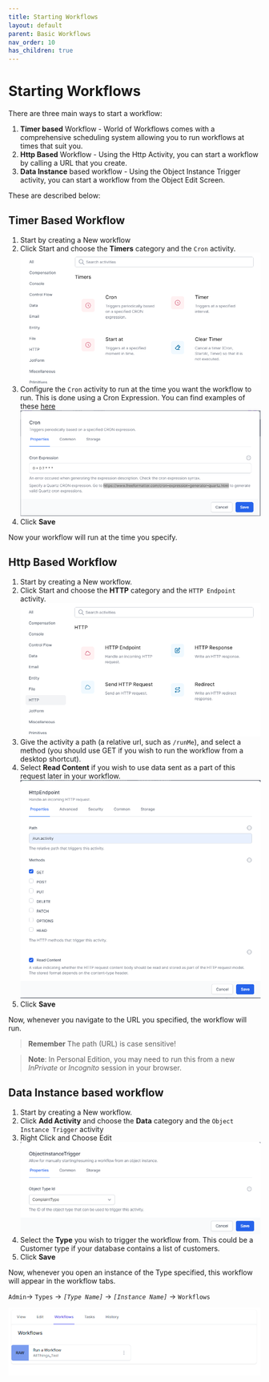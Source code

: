 ```yaml
---
title: Starting Workflows
layout: default
parent: Basic Workflows
nav_order: 10
has_children: true
---
```


# Starting Workflows

There are three main ways to start a workflow:

1. **Timer based** Workflow - World of Workflows comes with a comprehensive scheduling system allowing you to run workflows at times that suit you.
2. **Http Based** Workflow - Using the Http Activity, you can start a workflow by calling a URL that you create.
3. **Data Instance** based workflow - Using the Object Instance Trigger activity, you can start a workflow from the Object Edit Screen.

These are described below:

## Timer Based Workflow

1. Start by creating a New workflow
2. Click Start and choose the **Timers** category and the `Cron` activity.
   ![](2023-02-02-11-10-30.png)
3. Configure the `Cron` activity to run at the time you want the workflow to run. This is done using a Cron Expression. You can find examples of these [here](https://www.freeformatter.com/cron-expression-generator-quartz.html)
   ![](2023-02-02-11-12-01.png)
4. Click **Save**

Now your workflow will run at the time you specify.

## Http Based Workflow

1. Start by creating a New workflow.
2. Click Start and choose the **HTTP** category and the `HTTP Endpoint` activity.
   ![](2023-02-02-11-13-06.png)
3. Give the activity a path (a relative url, such as `/runMe`), and select a method (you should use GET if you wish to run the workflow from a desktop shortcut). 
4. Select **Read Content** if you wish to use data sent as a part of this request later in your workflow.
   ![](2023-02-02-11-15-11.png)
5. Click **Save**

Now, whenever you navigate to the URL you specified, the workflow will run.
> **Remember** The path (URL) is case sensitive!

> **Note**: In Personal Edition, you may need to run this from a new *InPrivate* or *Incognito* session in your browser.
> 
## Data Instance based workflow

1. Start by creating a New workflow.
2. Click **Add Activity** and choose the **Data** category and the `Object Instance Trigger` activity
3. Right Click and Choose Edit
   ![](2023-04-06-09-44-20.png)
4. Select the **Type** you wish to trigger the workflow from.  This could be a Customer type if your database contains a list of customers.
5. Click **Save**

Now, whenever you open an instance of the Type specified, this workflow will appear in the workflow tabs.

`Admin`-> `Types` -> *`[Type Name]`* -> *`[Instance Name]`* -> `Workflows`

![](2023-02-02-11-18-18.png)
